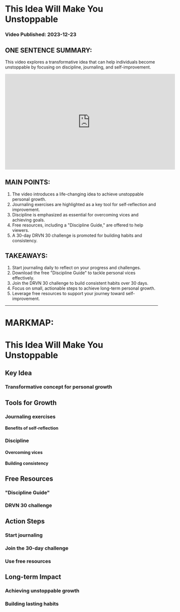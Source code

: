 # This Idea Will Make You Unstoppable
### Video Published: 2023-12-23
## ONE SENTENCE SUMMARY:
This video explores a transformative idea that can help individuals become unstoppable by focusing on discipline, journaling, and self-improvement.

<iframe width="560" height="315" src="https://www.youtube.com/embed/0ruvCL9atE0" frameborder="0" allowfullscreen></iframe>

## MAIN POINTS:
1. The video introduces a life-changing idea to achieve unstoppable personal growth.
2. Journaling exercises are highlighted as a key tool for self-reflection and improvement.
3. Discipline is emphasized as essential for overcoming vices and achieving goals.
4. Free resources, including a "Discipline Guide," are offered to help viewers.
5. A 30-day DRVN 30 challenge is promoted for building habits and consistency.

## TAKEAWAYS:
1. Start journaling daily to reflect on your progress and challenges.
2. Download the free "Discipline Guide" to tackle personal vices effectively.
3. Join the DRVN 30 challenge to build consistent habits over 30 days.
4. Focus on small, actionable steps to achieve long-term personal growth.
5. Leverage free resources to support your journey toward self-improvement.

---

# MARKMAP:
# This Idea Will Make You Unstoppable
## Key Idea
### Transformative concept for personal growth
## Tools for Growth
### Journaling exercises
#### Benefits of self-reflection
### Discipline
#### Overcoming vices
#### Building consistency
## Free Resources
### "Discipline Guide"
### DRVN 30 challenge
## Action Steps
### Start journaling
### Join the 30-day challenge
### Use free resources
## Long-term Impact
### Achieving unstoppable growth
### Building lasting habits